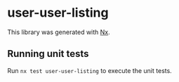 # user-user-listing

This library was generated with [Nx](https://nx.dev).

## Running unit tests

Run `nx test user-user-listing` to execute the unit tests.
